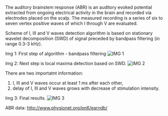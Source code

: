 The auditory brainstem response (ABR) is an auditory evoked potential extracted from ongoing electrical activity in the brain and recorded via electrodes placed on the scalp. The measured recording is a series of six to seven vertex positive waves of which I through V are evaluated. 

Scheme of I, III and V waves detection algorithm is based on stationary wavelet decomposition (SWD) of signal preceded by bandpass filtering (in range 0.3-3 kHz).

Img 1: First step of algorithm - bandpass filtering
![IMG 1](https://github.com/paniks/dedicated-medical-diagnostic-algorithms/tree/master/ABR%20waves%20detection/images/img1.png)

Img 2: Next step is local maxima detection based on SWD. 
![IMG 2](https://github.com/paniks/dedicated-medical-diagnostic-algorithms/tree/master/ABR%20waves%20detection/images/img2.png)

There are two importatnt information:
1. I, III and V waves occur at least 1 ms after each other,
2. delay of I, III and V waves grows with decrease of stimulation intensity.

Img 3: Final results. 
![IMG 3](https://github.com/paniks/dedicated-medical-diagnostic-algorithms/tree/master/ABR%20waves%20detection/images/img3.png)

ABR data:
http://www.physionet.org/pn6/earndb/
